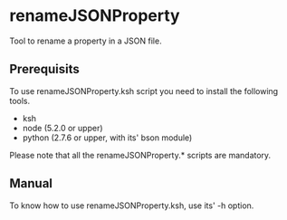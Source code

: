 # renameJSONProperty
Tool to rename a property in a JSON file.
## Prerequisits
To use renameJSONProperty.ksh script you need to install the following tools.
* ksh
* node (5.2.0 or upper)
* python (2.7.6 or upper, with its' bson module)

Please note that all the renameJSONProperty.* scripts are mandatory.
## Manual
To know how to use renameJSONProperty.ksh, use its' -h option.
